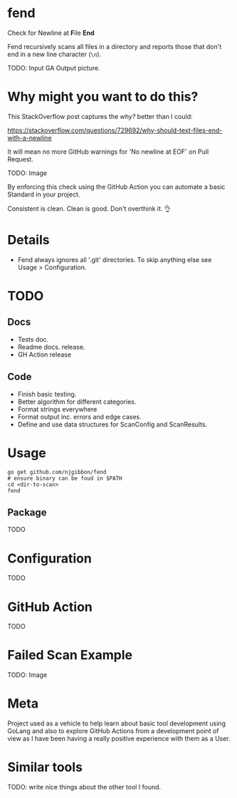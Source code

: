 # fend
Check for Newline at **F**ile **End**

Fend recursively scans all files in a directory and reports those that don't end in a new line character (`\n`).

TODO: Input GA Output picture.

# Why might you want to do this?

This StackOverflow post captures the *why?* better than I could:

https://stackoverflow.com/questions/729692/why-should-text-files-end-with-a-newline

It will mean no more GitHub warnings for 'No newline at EOF' on Pull Request.

TODO: Image

By enforcing this check using the GitHub Action you can automate a basic Standard in your project.

Consistent is clean. Clean is good. Don't overthink it. :ok_hand:

# Details
* Fend always ignores all '.git' directories. To skip anything else see Usage > Configuration.

# TODO
## Docs
* Tests doc.
* Readme docs. release.
* GH Action release
## Code
* Finish basic testing.
* Better algorithm for different categories.
* Format strings everywhere
* Format output inc. errors and edge cases.
* Define and use data structures for ScanConfig and ScanResults.

# Usage
```
go get github.com/njgibbon/fend
# ensure binary can be foud in $PATH
cd <dir-to-scan>
fend
```
## Package
TODO

# Configuration
TODO

# GitHub Action
TODO

# Failed Scan Example
TODO: Image

# Meta
Project used as a vehicle to help learn about basic tool development using GoLang and also to explore GitHub Actions from a development point of view as I have been having a really positive experience with them as a User.

# Similar tools
TODO: write nice things about the other tool I found.
